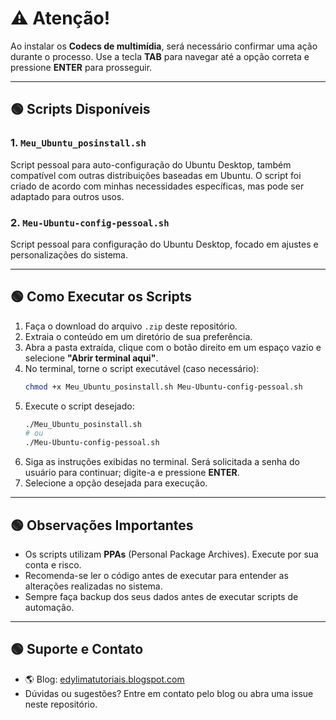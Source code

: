 

# ⚠️ Atenção!
Ao instalar os **Codecs de multimídia**, será necessário confirmar uma ação durante o processo. Use a tecla **TAB** para navegar até a opção correta e pressione **ENTER** para prosseguir.

---

## 🟢 Scripts Disponíveis

### 1. `Meu_Ubuntu_posinstall.sh`
Script pessoal para auto-configuração do Ubuntu Desktop, também compatível com outras distribuições baseadas em Ubuntu. O script foi criado de acordo com minhas necessidades específicas, mas pode ser adaptado para outros usos.

### 2. `Meu-Ubuntu-config-pessoal.sh`
Script pessoal para configuração do Ubuntu Desktop, focado em ajustes e personalizações do sistema.

---

## 🟢 Como Executar os Scripts

1. Faça o download do arquivo `.zip` deste repositório.
2. Extraia o conteúdo em um diretório de sua preferência.
3. Abra a pasta extraída, clique com o botão direito em um espaço vazio e selecione **"Abrir terminal aqui"**.
4. No terminal, torne o script executável (caso necessário):
	```bash
	chmod +x Meu_Ubuntu_posinstall.sh Meu-Ubuntu-config-pessoal.sh
	```
5. Execute o script desejado:
	```bash
	./Meu_Ubuntu_posinstall.sh
	# ou
	./Meu-Ubuntu-config-pessoal.sh
	```
6. Siga as instruções exibidas no terminal. Será solicitada a senha do usuário para continuar; digite-a e pressione **ENTER**.
7. Selecione a opção desejada para execução.

---

## 🟢 Observações Importantes
- Os scripts utilizam **PPAs** (Personal Package Archives). Execute por sua conta e risco.
- Recomenda-se ler o código antes de executar para entender as alterações realizadas no sistema.
- Sempre faça backup dos seus dados antes de executar scripts de automação.

---

## 🟢 Suporte e Contato
- 🌎 Blog: [edylimatutoriais.blogspot.com](https://edylimatutoriais.blogspot.com/)
- Dúvidas ou sugestões? Entre em contato pelo blog ou abra uma issue neste repositório.





